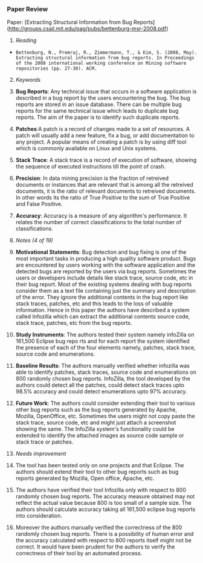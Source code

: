 ### Paper Review
Paper: [Extracting Structural Information from Bug Reports]  (http://groups.csail.mit.edu/pag/pubs/bettenburg-msr-2008.pdf)

1. *Reading*
  + 	Bettenburg, N., Premraj, R., Zimmermann, T., & Kim, S. (2008, May). Extracting structural information from bug reports. In Proceedings of the 2008 international working conference on Mining software repositories (pp. 27-30). ACM. 

2. *Keywords*
  1. **Bug Reports**: Any technical issue that occurs in a software application is described in a bug report by the users encountering the bug. The bug reports are stored in an issue database. There can be multiple bug reports for the same technical issue which leads to duplicate bug reports. The aim of the paper is to identify such duplicate reports.
  2. **Patches**:A patch is a record of changes made to a set of resources. A patch will usually add a new feature, fix a bug, or add documentation to any project. A popular means of creating a patch is by using diff tool which is commonly available on Linux and Unix systems.
  3. **Stack Trace**: A stack trace is a record of execution of software, showing the sequence of executed instructions till the point of crash.
  4. **Precision**: In data mining precision is the fraction of retreived documents or instances that are relevant that is among all the retreived documents, it is the ratio of relevant documents to retreived documents. In other words its the ratio of True Positive to the sum of True Positive and False Positive.
  5. **Accuracy**: Accuracy is a measure of any algorithm's performance. It relates the number of correct classifications to the total number of classifications.

3. *Notes (4 of 19)*
  1. **Motivational Statements**: Bug detection and bug fixing is one of the most important tasks in producing a high quality software product. Bugs are encountered by users working with the software application and the detected bugs are reported by the users via bug reports. Sometimes the users or developers include details like stack trace, source code, etc in their bug report. Most of the existing systems dealing with bug reports consider them as a text file containing just the summary and description of the error. They ignore the additional contents in the bug report like stack traces, patches, etc and this leads to the loss of valuable information. Hence in this paper the authors have described a system called Infozilla which can extract the additional contents source code, stack trace, patches, etc from the bug reports.
  2. **Study Instruments**: The authors tested their system namely infoZilla on 161,500 Eclipse bug repo rts and for each report the system identified the presence of each of the four elements namely, patches, stack trace, source code and enumerations.
  3. **Baseline Results**: The authors manually verified whether infozilla was able to identify patches, stack traces, source code and enumerations on 800 randomly chosen bug reports. InfoZilla, the tool developed by the authors could detect all the patches, could detect stack traces upto 98.5% accuracy and could detect enumerations upto 97% accuracy.
  4. **Future Work**: The authors could consider extending their tool to various other bug reports such as the bug reports generated by Apache, Mozilla, OpenOffice, etc. Sometimes the users might not copy paste the stack trace, source code, etc and might just attach a screenshot showing the same. The InfoZilla system's functionality could be extended to identify the attached images as source code sample or stack trace or patches. 

4. *Needs improvement*
  1. The tool has been tested only on one projects and that Eclipse. The authors should extend their tool to other bug reports such as bug reports generated by Mozilla, Open office, Apache, etc.
  2. The authors have verified their tool Infozilla only with respect to 800 randomly chosen bug reports. The accuracy measure obtained may not reflect the actual value because 800 is too small of a sample size. The authors should calculate accuracy taking all 161,500 eclipse bug reports into consideration. 
  3. Moreover the authors manually verified the correctness of the 800 randomly chosen bug reports. There is a possibility of human error and the accuracy calculated with respect to 800 reports itself might not be correct. It would have been prudent for the authors to verify the correctness of their tool by an automated process.


